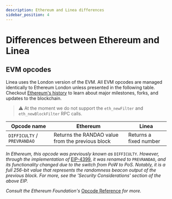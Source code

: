 ```yaml
---
description: Ethereum and Linea differences
sidebar_position: 4
---
```


# Differences between Ethereum and Linea

## EVM opcodes

Linea uses the London version of the EVM. All EVM opcodes are managed identically to Ethereum London unless presented in the following table. Checkout [Ethereum's history](https://ethereum.org/en/history/) to learn about major milestones, forks, and updates to the blockchain.

> ⚠️ At the moment we do not support the `eth_newFilter` and `eth_newBlockFilter` RPC calls.
>

| Opcode name | Ethereum | Linea |
| --- | --- | --- |
| `DIFFICULTY` / `PREVRANDAO` | Returns the RANDAO value from the previous block | Returns a fixed number |

_In Ethereum, this opcode was previously known as_ `DIFFICULTY`. _However, through the implementation of_ [EIP-4399](https://eips.ethereum.org/EIPS/eip-4399), _it was renamed to_ `PREVRANDAO`, _and its functionality changed due to the switch from PoW to PoS. Notably, it is a full 256-bit value that represents the randomness beacon output of the previous block. For more, see the 'Security Considerations' section of the above EIP._

_Consult the Ethereum Foundation's_ [Opcode Reference](https://ethereum.org/en/developers/docs/evm/opcodes/) _for more._
